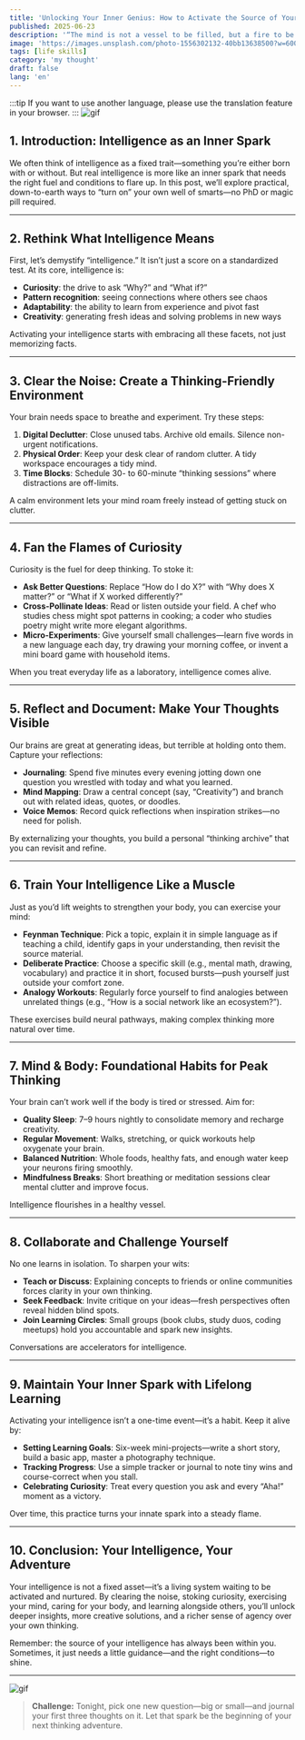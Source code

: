 ```yaml
---
title: 'Unlocking Your Inner Genius: How to Activate the Source of Your Own Intelligence'
published: 2025-06-23
description: '“The mind is not a vessel to be filled, but a fire to be kindled.” — Plutarch'
image: 'https://images.unsplash.com/photo-1556302132-40bb13638500?w=600&auto=format&fit=crop&q=60&ixlib=rb-4.1.0&ixid=M3wxMjA3fDB8MHxzZWFyY2h8NjZ8fGdlbml1c3xlbnwwfHwwfHx8MA%3D%3D'
tags: [life skills]
category: 'my thought'
draft: false 
lang: 'en'
---
```


:::tip
If you want to use another language, please use the translation feature in your browser.
:::
![gif](https://media.tenor.com/2P4KgUgO2y4AAAAM/brain-iq.gif)
## 1. Introduction: Intelligence as an Inner Spark

We often think of intelligence as a fixed trait—something you’re either born with or without. But real intelligence is more like an inner spark that needs the right fuel and conditions to flare up. In this post, we’ll explore practical, down-to-earth ways to “turn on” your own well of smarts—no PhD or magic pill required.

---

## 2. Rethink What Intelligence Means

First, let’s demystify “intelligence.” It isn’t just a score on a standardized test. At its core, intelligence is:

- **Curiosity**: the drive to ask “Why?” and “What if?”  
- **Pattern recognition**: seeing connections where others see chaos  
- **Adaptability**: the ability to learn from experience and pivot fast  
- **Creativity**: generating fresh ideas and solving problems in new ways  

Activating your intelligence starts with embracing all these facets, not just memorizing facts.

---

## 3. Clear the Noise: Create a Thinking-Friendly Environment

Your brain needs space to breathe and experiment. Try these steps:

1. **Digital Declutter**: Close unused tabs. Archive old emails. Silence non-urgent notifications.  
2. **Physical Order**: Keep your desk clear of random clutter. A tidy workspace encourages a tidy mind.  
3. **Time Blocks**: Schedule 30- to 60-minute “thinking sessions” where distractions are off-limits.

A calm environment lets your mind roam freely instead of getting stuck on clutter.

---

## 4. Fan the Flames of Curiosity

Curiosity is the fuel for deep thinking. To stoke it:

- **Ask Better Questions**: Replace “How do I do X?” with “Why does X matter?” or “What if X worked differently?”  
- **Cross-Pollinate Ideas**: Read or listen outside your field. A chef who studies chess might spot patterns in cooking; a coder who studies poetry might write more elegant algorithms.  
- **Micro-Experiments**: Give yourself small challenges—learn five words in a new language each day, try drawing your morning coffee, or invent a mini board game with household items.

When you treat everyday life as a laboratory, intelligence comes alive.

---

## 5. Reflect and Document: Make Your Thoughts Visible

Our brains are great at generating ideas, but terrible at holding onto them. Capture your reflections:

- **Journaling**: Spend five minutes every evening jotting down one question you wrestled with today and what you learned.  
- **Mind Mapping**: Draw a central concept (say, “Creativity”) and branch out with related ideas, quotes, or doodles.  
- **Voice Memos**: Record quick reflections when inspiration strikes—no need for polish.

By externalizing your thoughts, you build a personal “thinking archive” that you can revisit and refine.

---

## 6. Train Your Intelligence Like a Muscle

Just as you’d lift weights to strengthen your body, you can exercise your mind:

- **Feynman Technique**: Pick a topic, explain it in simple language as if teaching a child, identify gaps in your understanding, then revisit the source material.  
- **Deliberate Practice**: Choose a specific skill (e.g., mental math, drawing, vocabulary) and practice it in short, focused bursts—push yourself just outside your comfort zone.  
- **Analogy Workouts**: Regularly force yourself to find analogies between unrelated things (e.g., “How is a social network like an ecosystem?”).

These exercises build neural pathways, making complex thinking more natural over time.

---

## 7. Mind & Body: Foundational Habits for Peak Thinking

Your brain can’t work well if the body is tired or stressed. Aim for:

- **Quality Sleep**: 7–9 hours nightly to consolidate memory and recharge creativity.  
- **Regular Movement**: Walks, stretching, or quick workouts help oxygenate your brain.  
- **Balanced Nutrition**: Whole foods, healthy fats, and enough water keep your neurons firing smoothly.  
- **Mindfulness Breaks**: Short breathing or meditation sessions clear mental clutter and improve focus.

Intelligence flourishes in a healthy vessel.

---

## 8. Collaborate and Challenge Yourself

No one learns in isolation. To sharpen your wits:

- **Teach or Discuss**: Explaining concepts to friends or online communities forces clarity in your own thinking.  
- **Seek Feedback**: Invite critique on your ideas—fresh perspectives often reveal hidden blind spots.  
- **Join Learning Circles**: Small groups (book clubs, study duos, coding meetups) hold you accountable and spark new insights.

Conversations are accelerators for intelligence.

---

## 9. Maintain Your Inner Spark with Lifelong Learning

Activating your intelligence isn’t a one-time event—it’s a habit. Keep it alive by:

- **Setting Learning Goals**: Six-week mini-projects—write a short story, build a basic app, master a photography technique.  
- **Tracking Progress**: Use a simple tracker or journal to note tiny wins and course-correct when you stall.  
- **Celebrating Curiosity**: Treat every question you ask and every “Aha!” moment as a victory.

Over time, this practice turns your innate spark into a steady flame.

---

## 10. Conclusion: Your Intelligence, Your Adventure

Your intelligence is not a fixed asset—it’s a living system waiting to be activated and nurtured. By clearing the noise, stoking curiosity, exercising your mind, caring for your body, and learning alongside others, you’ll unlock deeper insights, more creative solutions, and a richer sense of agency over your own thinking.

Remember: the source of your intelligence has always been within you. Sometimes, it just needs a little guidance—and the right conditions—to shine.

---
![gif](https://media.tenor.com/1nQDNxZlt5kAAAAM/nananiji-smart.gif)
> **Challenge:** Tonight, pick one new question—big or small—and journal your first three thoughts on it. Let that spark be the beginning of your next thinking adventure.  